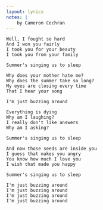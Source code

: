 ```yaml
---
layout: lyrics
notes: |
    by Cameron Cochran
---
```


    Well, I fought so hard
    And I won you fairly
    I took you for your beauty
    I took you from your family

    Summer's singing us to sleep

    Why does your mother hate me?
    Why does the summer take so long?
    My eyes are closing every time
    That I hear your song

    I'm just buzzing around

    Everything is dying
    Why am I laughing?
    I really don't like answers
    Why am I asking?

    Summer's singing us to sleep

    And now those seeds are inside you
    I guess that makes you angry
    You know how much I love you
    I wish that made you happy

    Summer's singing us to sleep

    I'm just buzzing around
    I'm just buzzing around
    I'm just buzzing around
    I'm just buzzing around
